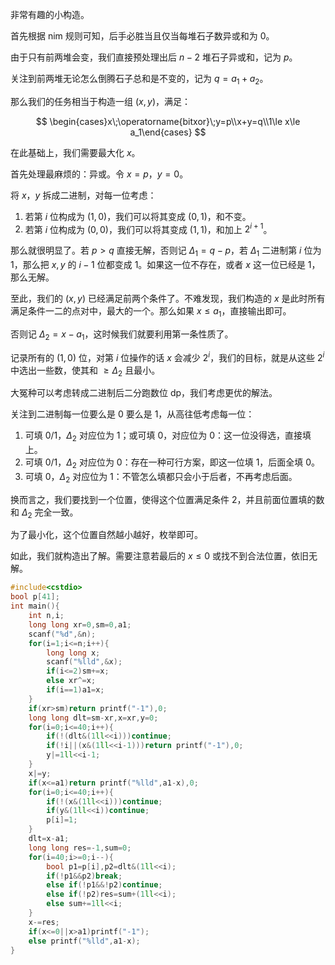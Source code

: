 非常有趣的小构造。

首先根据 nim 规则可知，后手必胜当且仅当每堆石子数异或和为 $0$。

由于只有前两堆会变，我们直接预处理出后 $n-2$ 堆石子异或和，记为 $p$。

关注到前两堆无论怎么倒腾石子总和是不变的，记为 $q=a_1+a_2$。

那么我们的任务相当于构造一组 $(x,y)$，满足：

$$
\begin{cases}x\;\operatorname{bitxor}\;y=p\\x+y=q\\1\le x\le a_1\end{cases}
$$

在此基础上，我们需要最大化 $x$。

首先处理最麻烦的：异或。令 $x=p$，$y=0$。

将 $x$，$y$ 拆成二进制，对每一位考虑：

1. 若第 $i$ 位构成为 $(1,0)$，我们可以将其变成 $(0,1)$，和不变。
2. 若第 $i$ 位构成为 $(0,0)$，我们可以将其变成 $(1,1)$，和加上 $2^{i+1}$。

那么就很明显了。若 $p>q$ 直接无解，否则记 $\Delta_1=q-p$，若 $\Delta_1$ 二进制第 $i$ 位为 $1$，那么把 $x,y$ 的 $i-1$ 位都变成 $1$。如果这一位不存在，或者 $x$ 这一位已经是 $1$，那么无解。

至此，我们的 $(x,y)$ 已经满足前两个条件了。不难发现，我们构造的 $x$ 是此时所有满足条件一二的点对中，最大的一个。那么如果 $x\le a_1$，直接输出即可。

否则记 $\Delta_2=x-a_1$，这时候我们就要利用第一条性质了。

记录所有的 $(1,0)$ 位，对第 $i$ 位操作的话 $x$ 会减少 $2^i$，我们的目标，就是从这些 $2^i$ 中选出一些数，使其和 $\ge \Delta_2$ 且最小。

大冤种可以考虑转成二进制后二分跑数位 dp，我们考虑更优的解法。

关注到二进制每一位要么是 $0$ 要么是 $1$，从高往低考虑每一位：

1. 可填 $0/1$，$\Delta_2$ 对应位为 $1$；或可填 $0$，对应位为 $0$：这一位没得选，直接填上。
2. 可填 $0/1$，$\Delta_2$ 对应位为 $0$：存在一种可行方案，即这一位填 $1$，后面全填 $0$。
3. 可填 $0$，$\Delta_2$ 对应位为 $1$：不管怎么填都只会小于后者，不再考虑后面。

换而言之，我们要找到一个位置，使得这个位置满足条件 $2$，并且前面位置填的数和 $\Delta_2$ 完全一致。

为了最小化，这个位置自然越小越好，枚举即可。

如此，我们就构造出了解。需要注意若最后的 $x\le 0$ 或找不到合法位置，依旧无解。

```cpp
#include<cstdio>
bool p[41];
int main(){
	int n,i;
	long long xr=0,sm=0,a1;
	scanf("%d",&n);
	for(i=1;i<=n;i++){
		long long x;
		scanf("%lld",&x);
		if(i<=2)sm+=x;
		else xr^=x;
		if(i==1)a1=x;
	}
	if(xr>sm)return printf("-1"),0;
	long long dlt=sm-xr,x=xr,y=0;
	for(i=0;i<=40;i++){
		if(!(dlt&(1ll<<i)))continue;
		if(!i||(x&(1ll<<i-1)))return printf("-1"),0;
		y|=1ll<<i-1;
	}
	x|=y;
	if(x<=a1)return printf("%lld",a1-x),0;
	for(i=0;i<=40;i++){
		if(!(x&(1ll<<i)))continue;
		if(y&(1ll<<i))continue;
		p[i]=1;
	}
	dlt=x-a1;
	long long res=-1,sum=0;
	for(i=40;i>=0;i--){
		bool p1=p[i],p2=dlt&(1ll<<i);
		if(!p1&&p2)break;
		else if(!p1&&!p2)continue;
		else if(!p2)res=sum+(1ll<<i);
		else sum+=1ll<<i;
	}
	x-=res;
	if(x<=0||x>a1)printf("-1");
	else printf("%lld",a1-x);
}
```